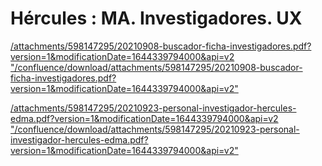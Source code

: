# Hércules : MA. Investigadores. UX



[/attachments/598147295/20210908-buscador-ficha-investigadores.pdf?version=1&modificationDate=1644339794000&api=v2 "/confluence/download/attachments/598147295/20210908-buscador-ficha-investigadores.pdf?version=1&modificationDate=1644339794000&api=v2"](/attachments/598147295/20210908-buscador-ficha-investigadores.pdf?version=1&modificationDate=1644339794000&api=v2 "/confluence/download/attachments/598147295/20210908-buscador-ficha-investigadores.pdf?version=1&modificationDate=1644339794000&api=v2")

[/attachments/598147295/20210923-personal-investigador-hercules-edma.pdf?version=1&modificationDate=1644339794000&api=v2 "/confluence/download/attachments/598147295/20210923-personal-investigador-hercules-edma.pdf?version=1&modificationDate=1644339794000&api=v2"](/attachments/598147295/20210923-personal-investigador-hercules-edma.pdf?version=1&modificationDate=1644339794000&api=v2 "/confluence/download/attachments/598147295/20210923-personal-investigador-hercules-edma.pdf?version=1&modificationDate=1644339794000&api=v2")





